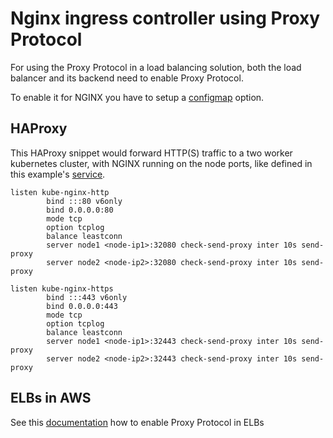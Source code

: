# Nginx ingress controller using Proxy Protocol

For using the Proxy Protocol in a load balancing solution, both the load balancer and its backend need to enable Proxy Protocol.

To enable it for NGINX you have to setup a [configmap](nginx-configmap.yaml) option.

## HAProxy

This HAProxy snippet would forward HTTP(S) traffic to a two worker kubernetes cluster, with NGINX running on the node ports, like defined in this example's [service](nginx-svc.yaml).


```
listen kube-nginx-http
        bind :::80 v6only
        bind 0.0.0.0:80
        mode tcp
        option tcplog
        balance leastconn
        server node1 <node-ip1>:32080 check-send-proxy inter 10s send-proxy
        server node2 <node-ip2>:32080 check-send-proxy inter 10s send-proxy

listen kube-nginx-https
        bind :::443 v6only
        bind 0.0.0.0:443
        mode tcp
        option tcplog
        balance leastconn
        server node1 <node-ip1>:32443 check-send-proxy inter 10s send-proxy
        server node2 <node-ip2>:32443 check-send-proxy inter 10s send-proxy
```

## ELBs in AWS

See this [documentation](http://docs.aws.amazon.com/ElasticLoadBalancing/latest/DeveloperGuide/enable-proxy-protocol.html) how to enable Proxy Protocol in ELBs
